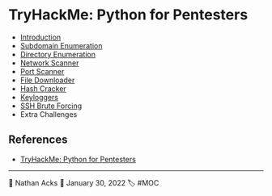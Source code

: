 # TryHackMe: Python for Pentesters

* [Introduction](../log/2022-02-01%20TryHackMe%20-%20Web%20Fundamentals%20(Supplements).md)
* [Subdomain Enumeration](../log/2022-02-01%20TryHackMe%20-%20Web%20Fundamentals%20(Supplements).md)
* [Directory Enumeration](../log/2022-02-01%20TryHackMe%20-%20Web%20Fundamentals%20(Supplements).md)
* [Network Scanner](../log/2022-02-01%20TryHackMe%20-%20Web%20Fundamentals%20(Supplements).md)
* [Port Scanner](../log/2022-02-01%20TryHackMe%20-%20Web%20Fundamentals%20(Supplements).md)
* [File Downloader](../log/2022-02-01%20TryHackMe%20-%20Web%20Fundamentals%20(Supplements).md)
* [Hash Cracker](../log/2022-02-01%20TryHackMe%20-%20Web%20Fundamentals%20(Supplements).md)
* [Keyloggers](../log/2022-02-01%20TryHackMe%20-%20Web%20Fundamentals%20(Supplements).md)
* [SSH Brute Forcing](../log/2022-02-01%20TryHackMe%20-%20Web%20Fundamentals%20(Supplements).md)
* Extra Challenges

## References

* [TryHackMe: Python for Pentesters](https://tryhackme.com/room/pythonforcybersecurity)

- - - -

👤 Nathan Acks
📅 January 30, 2022
🏷️ #MOC
